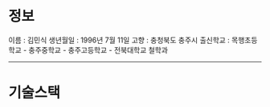 # 정보
이름 : 김민식
생년월일 : 1996년 7월 11일
고향 : 충청북도 충주시
출신학교 : 목행초등학교 - 충주중학교 - 충주고등학교 - 전북대학교 철학과

---

# 기술스택
